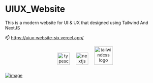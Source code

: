 # UIUX_Website
This is a modern website for UI &amp; UX that designed using Tailwind And NextJS

📫 https://uiux-website-six.vercel.app/

<div align="center">
  <img width="12" />
  <img src="https://cdn.jsdelivr.net/gh/devicons/devicon/icons/typescript/typescript-original.svg" height="40" alt="typescript logo"  />
  <img width="12" />
  <img src="https://cdn.jsdelivr.net/gh/devicons/devicon/icons/nextjs/nextjs-original.svg" height="40" alt="nextjs logo"  />
  <img width="12"/>
  <img src="https://cdn.jsdelivr.net/gh/devicons/devicon/icons/tailwindcss/tailwindcss-original-wordmark.svg" height="60" alt="tailwindcss logo"  />
</div>

###

[![image](https://github.com/user-attachments/assets/3d974573-727c-43a4-b978-fd4442582743)](https://github.com/user-attachments/assets/3764c156-5961-4a7a-bd23-2fa7202b7184)
